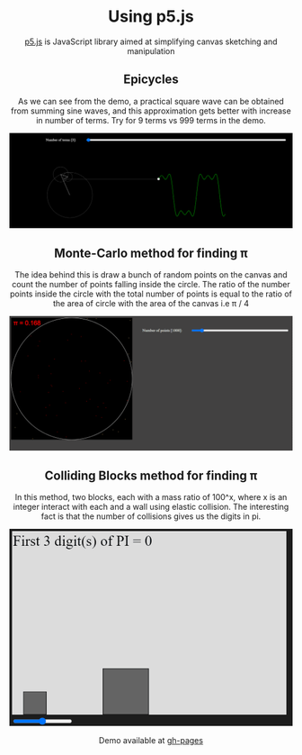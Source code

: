 <h1 align='center'>Using p5.js</h1>

<p align='center'><a href="https://p5js.org/">p5.js</a> is JavaScript library aimed at simplifying canvas sketching and manipulation</p>

<h2 align='center'>Epicycles</h2>
<p align='center'>As we can see from the demo, a practical square wave can be obtained from summing sine waves, and this approximation gets better with increase in number of terms. Try for 9 terms vs 999 terms in the demo.</p>
<div align='center'>
    <img src='./Epicycles/demo.gif' alt='demo'>
</div>

<h2 align='center'>Monte-Carlo method for finding π</h2>
<p align='center'> The idea behind this is draw a bunch of random points on the canvas and count the number of points falling inside the circle. The ratio of the number points inside the circle with the total number of points is equal to the ratio of the area of circle with the area of the canvas i.e π / 4</p>
<div align='center'>
    <img src='./Monte-Carlo/demo.gif' alt='demo'>
</div>

<h2 align='center'>Colliding Blocks method for finding π</h2>
<p align='center'>In this method, two blocks, each with a mass ratio of 100^x, where x is an integer interact with each and a wall using elastic collision. The interesting fact is that the number of collisions gives us the digits in pi.</p>
<div align='center'>
    <img src='./Colliding-Blocks/demo.gif' alt='demo'>
</div>

<p align='center'>Demo available at <a href='https://pathakshashank17.github.io/p5'>gh-pages</a>
